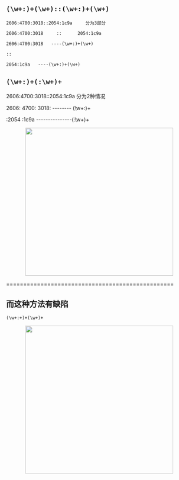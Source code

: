 ##   `(\w+:)+(\w+)::(\w+:)+(\w+)`


```
2606:4700:3018::2054:1c9a     分为3部分

2606:4700:3018     ::      2054:1c9a

2606:4700:3018   ----(\w+:)+(\w+)

::

2054:1c9a   ----(\w+:)+(\w+)
```

##  `(\w+:)+(:\w+)+`

2606:4700:3018::2054:1c9a     分为2种情况

2606:   4700:   3018:   -------- (\w+:)+

:2054   :1c9a      ---------------(:\w+)+



<p align="center"><img src="https://cdn.jsdelivr.net/gh/zb9678/img@main/up1/11.29:21:40:32.png" style="width:400px;"></p>

=================================================

## 而这种方法有缺陷

  `(\w+:+)+(\w+)+`

<p align="center"><img src="https://cdn.jsdelivr.net/gh/zb9678/img@main/up1/11.29:21:41:44.png" style="width:400px;"></p>

